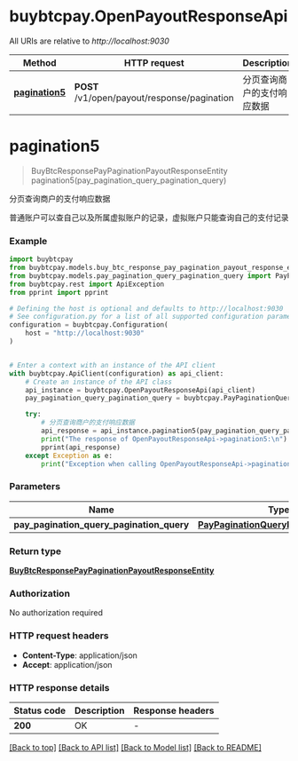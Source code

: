 # buybtcpay.OpenPayoutResponseApi

All URIs are relative to *http://localhost:9030*

Method | HTTP request | Description
------------- | ------------- | -------------
[**pagination5**](OpenPayoutResponseApi.md#pagination5) | **POST** /v1/open/payout/response/pagination | 分页查询商户的支付响应数据


# **pagination5**
> BuyBtcResponsePayPaginationPayoutResponseEntity pagination5(pay_pagination_query_pagination_query)

分页查询商户的支付响应数据

普通账户可以查自己以及所属虚拟账户的记录，虚拟账户只能查询自己的支付记录

### Example


```python
import buybtcpay
from buybtcpay.models.buy_btc_response_pay_pagination_payout_response_entity import BuyBtcResponsePayPaginationPayoutResponseEntity
from buybtcpay.models.pay_pagination_query_pagination_query import PayPaginationQueryPaginationQuery
from buybtcpay.rest import ApiException
from pprint import pprint

# Defining the host is optional and defaults to http://localhost:9030
# See configuration.py for a list of all supported configuration parameters.
configuration = buybtcpay.Configuration(
    host = "http://localhost:9030"
)


# Enter a context with an instance of the API client
with buybtcpay.ApiClient(configuration) as api_client:
    # Create an instance of the API class
    api_instance = buybtcpay.OpenPayoutResponseApi(api_client)
    pay_pagination_query_pagination_query = buybtcpay.PayPaginationQueryPaginationQuery() # PayPaginationQueryPaginationQuery | 

    try:
        # 分页查询商户的支付响应数据
        api_response = api_instance.pagination5(pay_pagination_query_pagination_query)
        print("The response of OpenPayoutResponseApi->pagination5:\n")
        pprint(api_response)
    except Exception as e:
        print("Exception when calling OpenPayoutResponseApi->pagination5: %s\n" % e)
```



### Parameters


Name | Type | Description  | Notes
------------- | ------------- | ------------- | -------------
 **pay_pagination_query_pagination_query** | [**PayPaginationQueryPaginationQuery**](PayPaginationQueryPaginationQuery.md)|  | 

### Return type

[**BuyBtcResponsePayPaginationPayoutResponseEntity**](BuyBtcResponsePayPaginationPayoutResponseEntity.md)

### Authorization

No authorization required

### HTTP request headers

 - **Content-Type**: application/json
 - **Accept**: application/json

### HTTP response details

| Status code | Description | Response headers |
|-------------|-------------|------------------|
**200** | OK |  -  |

[[Back to top]](#) [[Back to API list]](../README.md#documentation-for-api-endpoints) [[Back to Model list]](../README.md#documentation-for-models) [[Back to README]](../README.md)

